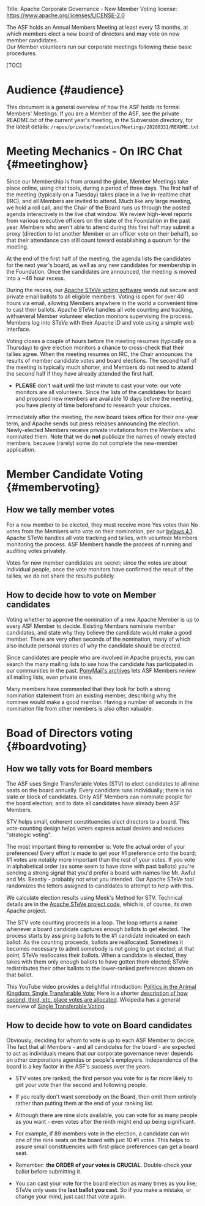 Title:     Apache Corporate Governance - New Member Voting
license: https://www.apache.org/licenses/LICENSE-2.0

The ASF holds an Annual Members Meeting at least every 13 months, at which members elect a new board of directors and may vote on new member candidates.  
Our Member volunteers run our corporate meetings following these basic procedures.

[TOC]

# Audience  {#audience}

This document is a general overview of how the ASF holds its formal Members' Meetings.  If you are a Member of the ASF, see the private README.txt of the current year's meeting, in the Subversion directory, for the latest details:
    `/repos/private/foundation/Meetings/20200331/README.txt`

# Meeting Mechanics - On IRC Chat  {#meetinghow}

Since our Membership is from around the globe, Member Meetings take place online, using chat tools, during a period of three days.  The first half of the meeting (typically on a Tuesday) takes place in a live in-realtime chat (IRC), and all Members are invited to attend.  Much like any large meeting, we hold a roll call, and the Chair of the Board runs us through the posted agenda interactively in the live chat window. We review high-level reports from various executive officers on the state of the Foundation in the past year.  Members who aren't able to attend during this first half may submit a proxy (direction to let another Member or an officer vote on their behalf), so that their attendance can still count toward establishing a quorum for the meeting.

At the end of the first half of the meeting, the agenda lists the candidates for the next year's board, as well as any new candidates for membership in the Foundation.  Once the candidates are announced, the meeting is moved into a ~46 hour recess.

During the recess, our [Apache STeVe voting software](https://steve.apache.org/) sends out secure and private email ballots to all eligible members. Voting is open for over 40 hours via email, allowing Members anywhere in the world a convenient time to cast their ballots. Apache STeVe handles all vote counting and tracking, withseveral Member volunteer election monitors supervising the process.  Members log into STeVe with their Apache ID and vote using a simple web interface.

Voting closes a couple of hours before the meeting resumes (typically on a Thursday) to give election monitors a chance to cross-check that their tallies agree.  When the meeting resumes on IRC, the Chair announces the results of member candidate votes and board elections. The second half of the meeting is typically much shorter, and Members do not need to attend the second half if they have already attended the first half.

- **PLEASE** don't wait until the last minute to cast your vote: our vote monitors are all volunteers.  Since the lists of the candidates for board and proposed new members are available 10 days before the meeting, you have plenty of time beforehand to research your choices.


Immediately after the meeting, the new board takes office for their one-year term, and Apache sends out press releases announcing the election. Newly-elected Members receive private invitations from the Members who nominated them.  Note that we do **not** publicize the names of newly elected members, because (rarely) some do not complete the new-member application.

# Member Candidate Voting  {#membervoting}

## How we tally member votes

For a new member to be elected, they must receive more Yes votes than No votes from the Members who vote on their nomination, per our [bylaws 4.1][1].  Apache STeVe handles all vote tracking and tallies, with volunteer Members monitoring the process.  ASF Members handle the process of running and auditing votes privately.

Votes for new member candidates are secret; since the votes are about individual people, once the vote monitors have confirmed the result of the tallies, we do not share the results publicly.

## How to decide how to vote on Member candidates

Voting whether to approve the nomination of a new Apache Member is up to every ASF Member to decide.  Existing Members nominate member candidates, and state why they believe the candidate would make a good member.  There are very often seconds of the nomination, many of which also include personal stories of why the candidate should be elected.

Since candidates are people who are involved in Apache projects, you can search the many mailing lists to see how the candidate has participated in our communities in the past.  [PonyMail's archives](https://lists.apache.org/) lets ASF Members review all mailing lists, even private ones.

Many members have commented that they look for both a strong nomination statement from an existing member, describing why the nominee would make a good member. Having a number of seconds in the nomination file from other members is also often valuable.

# Boad of Directors voting  {#boardvoting}

## How we tally vots for Board members

The ASF uses Single Transferable Votes (STV) to elect candidates to all nine seats on the board annually.  Every candidate runs individually; there is no slate or block of candidates.  Only ASF Members can nominate people for the board election; and to date all candidates have already been ASF Members.

STV helps small, coherent constituencies elect directors to a board. This vote-counting design helps voters express actual desires and reduces "strategic voting". 

The most important thing to remember is: Vote the actual order of your preferences! Every effort is made to get your #1 preference onto the board; #1 votes are notably more important than the rest of your votes. If you vote in alphabetical order (as some seem to have done with past ballots) you're sending a strong signal that you'd prefer a board with names like Mr. Awful and Ms. Beastly - probably not what you intended. Our Apache STeVe tool randomizes the letters assigned to candidates to attempt to help with this.

We calculate election results using Meek's Method for STV.  Technical details are in the [Apache STeVe project code](https://svn.apache.org/viewvc/steve/trunk/), which is, of course, its own Apache project.

The STV vote counting proceeds in a loop. The loop returns a name whenever a board candidate captures enough ballots to get elected. The process starts by assigning ballots to the #1 candidate indicated on each ballot. As the counting proceeds, ballots are reallocated. Sometimes it becomes necessary to admit somebody is not going to get elected; at that point, STeVe reallocates their ballots. When a candidate is elected, they takes with them only enough ballots to have gotten them elected; STeVe redistributes their other ballots to the lower-ranked preferences shown on that ballot.

This YouTube video provides a delightful introduction: <a href="https://www.youtube.com/watch?v=l8XOZJkozfI" target="_blank">Politics in the Animal Kingdom: Single Transferable Vote</a>; Here is a shorter <a href="https://youtu.be/Ac9070OIMUg" target="_blank">description of how second, third, etc. place votes are allocated</a>.  Wikipedia has a general overview of <a href="https://en.wikipedia.org/wiki/Single_Transferable_Vote" target="_blank">Single Transferable Voting</a>.

## How to decide how to vote on Board candidates

Obviously, deciding for whom to vote is up to each ASF Member to decide.  The fact that all Members - and all candidates for the board - are expected to act as individuals means that our corporate governance never depends on other corporations agendas or people's employers.  Independence of the board is a key factor in the ASF's success over the years.

- STV votes are ranked; the first person you vote for is far more likely to get your vote than the second and following people.
- If you really don't want somebody on the Board, then omit them entirely rather than putting them at the end of your ranking list.
- Although there are nine slots available, you can vote for as many people as you want - even votes after the ninth might end up being significant.
- For example, if 89 members vote in the election, a candidate can win one of the nine seats on the board with just 10 #1 votes. This helps to assure small constituencies with first-place preferences can get a board seat.
- Remember: **the ORDER of your votes is CRUCIAL**.  Double-check your ballot before submitting it.
- You can cast your vote for the board election as many times as you like; STeVe only uses the **last ballot you cast**.  So if you make a mistake, or change your mind, just cast that vote again.


  [1]: https://www.apache.org/foundation/bylaws.html#4.1
